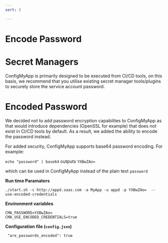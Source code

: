 ```yaml
---
sort: 5

---
```


# Encode Password

# Secret Managers 

ConfigMyApp is primarily designed to be executed from CI/CD tools, on this basis, we recommend that you utilise existing secret manager tools/plugins to securely store the service account password. 

# Encoded Password  

We decided not to add password encryption capabilites to ConfigMyApp as that would introduce dependencies (OpenSSL for example) that does not exist in CI/CD tools by default. As a result, we added the ability to encode the password instead. 

For added security, ConfigMyApp supports base64 password encoding. For example: 

`echo "password" | base64` outputs  `YXBwZAo=` 

which can be used in ConfigMyApp instead of the plain text `password`

<b> Run time Paramaters</b>

`./start.sh -c http://appd.saas.com -a MyApp -u appd -p YXBwZAo=  --use-encoded-credentials`

<b>Environment variables</b>

```
CMA_PASSWORD=YXBwZAo=
CMA_USE_ENCODED_CREDENTIALS=true
```
<b>Configuration file (`config.json`)</b>

` "are_passwords_encoded": true`
